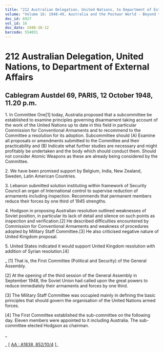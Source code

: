```yaml
---
title: "212 Australian Delegation, United Nations, to Department of External Affairs"
volume: "Volume 16: 1948-49, Australia and the Postwar World - Beyond the Region"
doc_id: 6927
vol_id: 16
doc_date: 1948-10-12
barcode: 554031
---
```


# 212 Australian Delegation, United Nations, to Department of External Affairs

## Cablegram Austdel 69, PARIS, 12 October 1948, 11.20 p.m.

1\. In Committee One[1] today, Australia proposed that a subcommittee be established to examine principles governing disarmament taking account of the work of the United Nations up to date in this field in particular Commission for Conventional Armaments and to recommend to the Committee a resolution for its adoption. Subcommittee should (A) Examine all proposals or amendments submitted to the Committee and their practicability and (B) Indicate what further studies are necessary and might profitably be undertaken and the body which should conduct them. Should not consider Atomic Weapons as these are already being considered by the Committee.

2\. We have been promised support by Belgium, India, New Zealand, Sweden, Latin American Countries.

3\. Lebanon submitted solution instituting within framework of Security Council an organ of International control to supervise reduction of armaments including inspection. Recommends that permanent members reduce their forces by one third of 1945 strengths.

4\. Hodgson in proposing Australian resolution outlined weaknesses of Soviet position, in particular its lack of detail and silence on such points as inspection and verification.[2] He described difficulties encountered by Commission for Conventional Armaments and weakness of procedures adopted by Military Staff Committee.[3] He also criticised negative nature of United Kingdom proposal.

5\. United States indicated it would support United Kingdom resolution with addition of Syrian resolution.[4]

_ [1] That is, the First Committee (Political and Security) of the General Assembly.

[2] At the opening of the third session of the General Assembly in September 1948, the Soviet Union had called upon the great powers to reduce immediately their armaments and forces by one third.

[3] The Military Staff Committee was occupied mainly in defining the basic principles that should govern the organisation of the United Nations armed forces.

[4] The First Committee established the sub-committee on the following day. Eleven members were appointed to it including Australia. The sub-committee elected Hodgson as chairman.

_

_ [ [AA : A1838, 852/10/4](http://www.naa.gov.au/cgi-bin/Search?O=I&Number=554031) ]_
